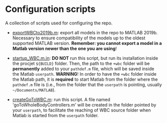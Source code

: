 # Configuration scripts

A collection of scripts used for configuring the repo.

- [exportWBCto2019b.m](exportWBCto2019b.m): export all models in the repo to MATLAB 2019b. Necessary to ensure compatibility of the models up to the oldest supported MATLAB version. **Remember: you cannot export a model in a Matlab version newer than the one you are using**! 

- [startup_WBC.m.in](startup_WBC.m.in): **DO NOT** run this script, but run its installation inside the procjet `${BUILD}` folder. Then, the path to the `+wbc` folder will be **permanently** added to your `pathdef.m` file, which will be saved inside the Matlab `userpath`. **WARNING**! In order to have the `+wbc` folder inside the Matlab path, it is **required** to start Matlab from the folder where the `pathdef.m` file is (i.e., from the folder that the `userpath` is pointing, usually `~/Documents/MATLAB`).

- [createGoToWBC.m](createGoToWBC.m): run this script. A file named 'goToWholeBodyControllers.m' will be created in the folder pointed by your `userpath`, to facilitate the reaching of WBC source folder when Matlab is started from the `userpath` folder.

